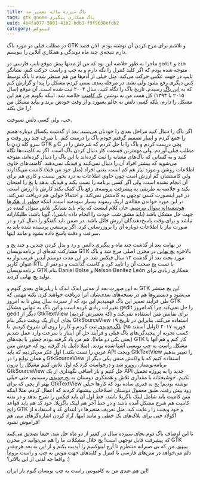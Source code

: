 ```yaml
---
title: باگ سیزده ساله تعمیر شد
tags: gtk gnome باگ همکاری پیگیری
uuid: 4b4fa077-5001-41b2-bdb3-f9f9638efdb2
category: لینوکس
---
```

در مطلب قبلی در مورد باگ GTK و تلاشم برای مرج کردن آن نوشته بودم. الان قصد دارم نتیجه‌ی چند ماه دوندگی و همکاری آنلاین را بنویسم.

ماجرا به طور خلاصه این بود که من از مدتها پیش موقع تایپ فارسی در `gedit` و `zim` متوجه شده بودم که اگر کلید کنترل را نگه دارم و به چپ و راست حرکت کنم، نشانگر تایپ در جهت عکس حرکت می‌کند. مثل خیلی از آدم‌ها من هم منتظر شدم تا باگ توسط کس دیگری رفع بشود ولی نشد. در مرحله بعدی سعی کردم مشکل را پیدا و گزارش کنم که به ‏[این باگ](https://bugzilla.gnome.org/show_bug.cgi?id=136059) رسیدم. تاریخ باگ را نگاه کنید، سال ۲۰۰۴ ثبت شده است. آن موقع (سال ۲۰۱۵ یا ۱۳۹۴) کل همت من به نوشتن [یک کامنت](https://bugzilla.gnome.org/show_bug.cgi?id=136059#c31) خلاصه شد. اینکه بگویم من هم این مشکل را دارم، بلکه کسی دلش به حالم بسوزد و از وقت خودش بزند و بیاید مشکل من را حل بکند!

خب، ولی کسی دلش نسوخت.

اگر باگ را دنبال کنید مراحل بعدی را خودتان می‌بینید. بعد از گذشت یکسال دوباره همتم را جمع کردم و اینبار تصمیم گرفتم خودم باگ را درست کنم. با صرف چند روز وقت و سرو کله زدن با GTK و C پچی درست کردم و باگ را با حل کردم که شرحش را در مطلب قبلی آوردم. ولی مهمترین قسمت کار دنبال کردن باگ است. اگر به کامنت‌ها نگاه کنید و به کسانی که باگ‌های مشابه را ثبت کرده‌اند یا این باگ را دنبال کرده‌اند، متوجه می‌شوید که بیشتر افراد آن را دنبال نمی‌کنند و فیدبک نمی‌دهند. کامنت‌های حاوی اطلاعات روشن و مورد نیاز هم کم است. یعنی افراد (مثل خود من قبلا) کامنت می‌گذارند ولی کامنتشان کم ارزش است چون حاوی اطلاعات به درد بخور نیست و کاری هم برای آن انجام نشده است. ولی اگر کسی برنامه را تست بکند و فیدبک بدهد یا پچ را امتحان بکند و خلاصه به طریقی به پیشرفت پروسه‌ی رفع باگ کمک بکند کارش با ارزش است، در غیر اینصورت کسی توجهی به کامنتش نمی‌کند. و احتمالا جوابی هم دریافت نمی‌کند. در این مورد خواندن مقاله‌ی اریک ریموند بسیار سودمند است. اینکه [چطور از هکرها هوشمندانه سوال بپرسیم](http://www.catb.org/esr/faqs/smart-questions.html). جان کلام اینست که پیام باید نشانگر تلاش سوال کننده در جهت حل مشکل باشد (باید مشق شب خودت را انجام داده باشی)، گویا باشد، طلبکارانه نباشد و برای وقت پاسخ‌دهندگان ارزش قائل باشد. در ضمن باید گفتگو را دنبال کرد و در صورت نیاز با اطلاعات دوباره آن را بروزرسانی کرد. اگر پرسشی پرسیده شده باید به سرعت و دقت پاسخ داده بشود و مانند اینها.

در نهایت بعد از گذشت چند ماه و پیگیری دائمی و رد و بدل کردن چندین و چند پچ و مشارکت عده‌ای از برنامه‌نویسان GTK بالاخره ‬[پچ نهایی](https://git.gnome.org/browse/gtk+/commit/?id=0128b8d33f47c9387ee342a1158f3038e02eff49) در مخزن اصلی مرج شد و باگ مورد بحث بعد از گذشت ۱۳ سال فیکس شد. در این مدت دوستم آیدین غریب‌نواز به عنوان کاربر RTL با تست پچ صحت آن را تایید کرد و کامنت گذاشت و دو نفر از برنامه‌نویسان GTK بنام Daniel Bolse و Nelson Benítez León همکاری زیادی برای تولید پچ نهایی کردند.

به این صورت بعد از مدتی اندک اندک با ریلیزهای بعدی گنوم و GTK این پچ منتشر می‌شود و دیستروها هم در نسخه‌های بعدی‌شان آنرا دریافت خواهند کرد. نکته مهمی که طی فرآیند تعمیر این باگ فهمیدیم این بود که از سیزده سال پیش تا به امروز GTK تغییرات زیادی کرده است و این باگ به تنهایی مشکل gedit را حل نمی‌کند چرا که امروز gedit دیگر از GtkTextView (که تعمیرش کردیم) برای نمایش متن استفاده نمی‌کند و بجای آن از یک ویجت دیگر بنام GtkSourceView استفاده می‌کند. بنابراین در تاریخ ۱۹ فوریه ۲۰۱۷ (اوایل اسفند ۹۵) [باگ جدیدی](https://bugzilla.gnome.org/show_bug.cgi?id=778928) ثبت کردم و کار را روی آن شروع کردیم. با کسب تجربه از پیچیدگی‌های باگ قبلی و فرآیند حل آن اینبار با سرعت وارد عمل شدیم (یعنی یکی دو ماه!). هم من یاد گرفته بودم چطور با بچه‌های GTK کار کنم و هم آنها با مشکل راست به چپ نویسی آشنا شده بودند. (مثلا دانیل یاد گرفته بود که خودش متن عربی را تست بکند.)  اول فکر می‌کردیم که باید API ویجت GtkTextView را تغییر بدهیم و همان توابع را در GtkSourceView استفاده کنیم که با واکنش منفی یکی دیگر از برنامه‌نویسان روبرو شد و درخواست کرد که اول تلاش کنیم مشکل را درون GtkSourceView حل کنیم و بار اضافی نگهداری از یک API جدید را به پروژه تحمیل نکنیم. خوشبختانه با مقداری تلاش و همفکری دوستان به [پچ جدیدی](https://bugzilla.gnome.org/attachment.cgi?id=348936&action=diff) رسیدیم، حتی خیلی بهتر از پچی که برای GtkTextView نوشته بودیم! پچ به قدری ساده بود که کارها خیلی زود پیش رفت. طبق معمول دوستان اصلاحاتی پیشنهاد کردند که اعمال کردم. مثلا اینکه متن کامیت باید شامل لینک باگزیلا باشد، خط اول آن باید فیکس را شرح بدهد و در بدنه کامیت هم شرح مشکل آمده باشد و در خط آخر هم لینک باگزیلا. خود کد هم باید قواعد رایج GTK و خود ویجت را رعایت کند. مثل تعریف متغیرها در ابتدای کد و استفاده از آکولاد حتی برای بلاک‌های تک خطی و مانند اینها. آزاد کردن اشاره‌گرهای سی هم فراموش نشود!

با این اوصاف باگ دوم بجای سیزده سال در  کمتر از دو ماه حل شد. حتما تصدیق می‌کنید که پیشرفت قابل توجهی است! پچ حلال مشکلات ما را هم می‌توانید در مخزن GTK ‬[ببینید](https://git.gnome.org/browse/gtksourceview/commit/?id=494c76dd359351b8a703b6aec328126b0f84828b). من که بی صبرانه منتظرم تا آرچ لینوکسم را آپدیت بکنم و از این به بعد هرچقدر دلم می‌خواهد در متن‌های فارسی با کنترل و کلیدهای جهت موس به چپ و راست بروم! واقعا چه لذتی از این بالاتر؟ :)

این هم عیدی من به کامیونتی راست به چپ نویسان گنوم باز ایران!
